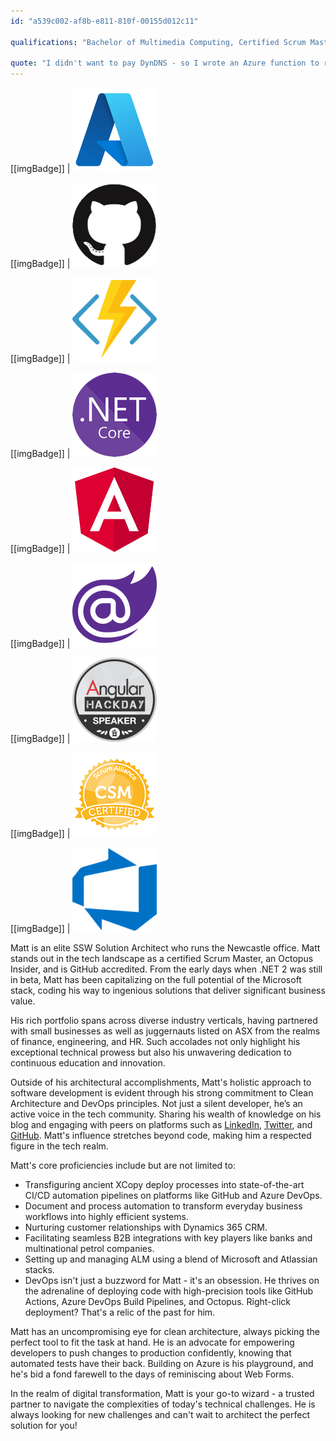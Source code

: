```yaml
---
id: "a539c002-af8b-e811-810f-00155d012c11"

qualifications: "Bachelor of Multimedia Computing, Certified Scrum Master"

quote: "I didn't want to pay DynDNS - so I wrote an Azure function to replace them"
---
```


[[imgBadge]]
| ![azure-logo.png](../badges/Business-microsoft-azure.png)

[[imgBadge]]
| ![GitHub.png](../badges/Developer-github.png)

[[imgBadge]]
| ![azure-function-logo.png](../badges/Developer-azure-function.png)

[[imgBadge]]
| ![.NET Core](../badges/Developer-dotnet-core.png)

[[imgBadge]]
| ![angular-logo.png](../badges/Developer-angular.png)

[[imgBadge]]
| ![blazor-logo.png](../badges/Developer-blazor.png)

[[imgBadge]]
| [![Angular Hack Day](../badges/Event-hackday-angular.png)](https://angularhackday.com/)

[[imgBadge]]
| ![CSM Certified](../badges/Certification-scrumalliance-master.png)

[[imgBadge]]
| ![devops](../badges/Business-microsoft-azure-devops.png)

Matt is an elite SSW Solution Architect who runs the Newcastle office. Matt stands out in the tech landscape as a certified Scrum Master, an Octopus Insider, and is GitHub accredited. From the early days when .NET 2 was still in beta, Matt has been capitalizing on the full potential of the Microsoft stack, coding his way to ingenious solutions that deliver significant business value.

His rich portfolio spans across diverse industry verticals, having partnered with small businesses as well as juggernauts listed on ASX from the realms of finance, engineering, and HR. Such accolades not only highlight his exceptional technical prowess but also his unwavering dedication to continuous education and innovation.

Outside of his architectural accomplishments, Matt's holistic approach to software development is evident through his strong commitment to Clean Architecture and DevOps principles. Not just a silent developer, he’s an active voice in the tech community. Sharing his wealth of knowledge on his blog and engaging with peers on platforms such as [LinkedIn](https://www.linkedin.com/in/matt-wicks), [Twitter](https://twitter.com/matteightyate), and [GitHub](https://github.com/wicksipedia). Matt's influence stretches beyond code, making him a respected figure in the tech realm.

Matt's core proficiencies include but are not limited to:

- Transfiguring ancient XCopy deploy processes into state-of-the-art CI/CD automation pipelines on platforms like GitHub and Azure DevOps.
- Document and process automation to transform everyday business workflows into highly efficient systems.
- Nurturing customer relationships with Dynamics 365 CRM.
- Facilitating seamless B2B integrations with key players like banks and multinational petrol companies.
- Setting up and managing ALM using a blend of Microsoft and Atlassian stacks.
- DevOps isn't just a buzzword for Matt - it's an obsession. He thrives on the adrenaline of deploying code with high-precision tools like GitHub Actions, Azure DevOps Build Pipelines, and Octopus. Right-click deployment? That's a relic of the past for him.

Matt has an uncompromising eye for clean architecture, always picking the perfect tool to fit the task at hand. He is an advocate for empowering developers to push changes to production confidently, knowing that automated tests have their back. Building on Azure is his playground, and he's bid a fond farewell to the days of reminiscing about Web Forms.

In the realm of digital transformation, Matt is your go-to wizard - a trusted partner to navigate the complexities of today's technical challenges. He is always looking for new challenges and can't wait to architect the perfect solution for you!
